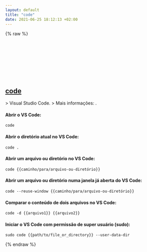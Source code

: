 ```yaml
---
layout: default
title: "code"
date: 2021-06-25 18:12:13 +02:00
---
```

{% raw %}
<h2 id="code">
  <a href="/pt_br/common/code.html">code</a> <a href="#code"><svg class="icon">
    <use href="/assets/images/unicode_sprite.svg#link" />
  </svg></a>
</h2>
> Visual Studio Code.
> Mais informações: <https://github.com/microsoft/vscode>.

#### Abrir o VS Code:
```shell
code
```
#### Abrir o diretório atual no VS Code:
```shell
code .
```
#### Abrir um arquivo ou diretório no VS Code:
```shell
code {{caminho/para/arquivo-ou-diretório}}
```
#### Abrir um arquivo ou diretório numa janela já aberta do VS Code:
```shell
code --reuse-window {{caminho/para/arquivo-ou-diretório}}
```
#### Comparar o conteúdo de dois arquivos no VS Code:
```shell
code -d {{arquivo1}} {{arquivo2}}
```
#### Iniciar o VS Code com permissão de super usuário (sudo):
```shell
sudo code {{path/to/file_or_directory}} --user-data-dir
```
{% endraw %}